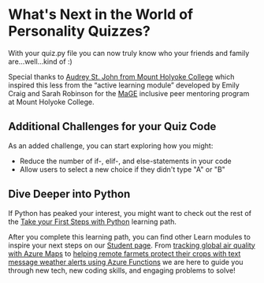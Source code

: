 # What's Next in the World of Personality Quizzes?

With your quiz.py file you can now truly know who your friends and family are...well...kind of :)

Special thanks to [Audrey St. John from Mount Holyoke College](https://www.mtholyoke.edu/people/audrey-stjohn) which inspired this less from the “active learning module” developed by Emily Craig and Sarah Robinson for the [MaGE](https://sites.google.com/a/mtholyoke.edu/mage/) inclusive peer mentoring program at Mount Holyoke College.

## Additional Challenges for your Quiz Code

As an added challenge, you can start exploring how you might:
- Reduce the number of if-, elif-, and else-statements in your code
- Allow users to select a new choice if they didn't type "A" or "B"

## Dive Deeper into Python

If Python has peaked your interest, you might want to check out the rest of the [Take your First Steps with Python](https://docs.microsoft.com/en-us/learn/paths/python-first-steps/) learning path.

After you complete this learning path, you can find other Learn modules to inspire your next steps on our [Student page](https://docs.microsoft.com/en-us/learn/roles/student). From [tracking global air quality with Azure Maps](https://docs.microsoft.com/en-us/learn/modules/azure-maps-track-air-pollution/) to [helping remote farmets protect their crops with text message weather alerts using Azure Functions](https://docs.microsoft.com/en-us/learn/modules/send-crop-weather-alerts/) we are here to guide you through new tech, new coding skills, and engaging problems to solve!